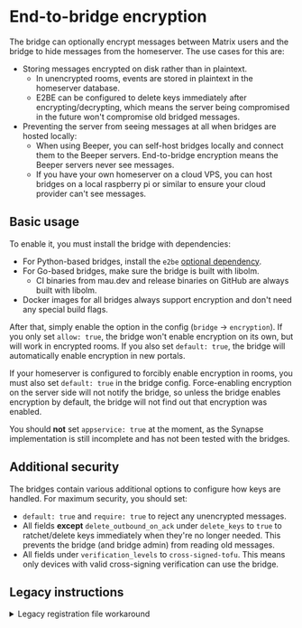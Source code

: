 # End-to-bridge encryption
The bridge can optionally encrypt messages between Matrix users and the bridge
to hide messages from the homeserver. The use cases for this are:

* Storing messages encrypted on disk rather than in plaintext.
  * In unencrypted rooms, events are stored in plaintext in the homeserver database.
  * E2BE can be configured to delete keys immediately after encrypting/decrypting,
    which means the server being compromised in the future won't compromise old
    bridged messages.
* Preventing the server from seeing messages at all when bridges are hosted locally:
  * When using Beeper, you can self-host bridges locally and connect them to
    the Beeper servers. End-to-bridge encryption means the Beeper servers never
    see messages.
  * If you have your own homeserver on a cloud VPS, you can host bridges on
    a local raspberry pi or similar to ensure your cloud provider can't see
    messages.

## Basic usage

To enable it, you must install the bridge with dependencies:
* For Python-based bridges, install the `e2be` [optional dependency](../python/optional-dependencies.md).
* For Go-based bridges, make sure the bridge is built with libolm.
  * CI binaries from mau.dev and release binaries on GitHub are always built with libolm.
* Docker images for all bridges always support encryption and don't need any special build flags.

After that, simply enable the option in the config (`bridge` → `encryption`).
If you only set `allow: true`, the bridge won't enable encryption on its own,
but will work in encrypted rooms. If you also set `default: true`, the bridge
will automatically enable encryption in new portals.

If your homeserver is configured to forcibly enable encryption in rooms, you
must also set `default: true` in the bridge config. Force-enabling encryption
on the server side will not notify the bridge, so unless the bridge enables
encryption by default, the bridge will not find out that encryption was enabled.

You should **not** set `appservice: true` at the moment, as the Synapse
implementation is still incomplete and has not been tested with the bridges.

## Additional security

The bridges contain various additional options to configure how keys are handled.
For maximum security, you should set:

* `default: true` and `require: true` to reject any unencrypted messages.
* All fields **except** `delete_outbound_on_ack` under `delete_keys` to `true`
  to ratchet/delete keys immediately when they're no longer needed. This
  prevents the bridge (and bridge admin) from reading old messages.
* All fields under `verification_levels` to `cross-signed-tofu`. This means
  only devices with valid cross-signing verification can use the bridge.

## Legacy instructions

<details>
<summary>Legacy registration file workaround</summary>

In mautrix-telegram v0.8.0 release candidates, you had to manually apply a
workaround for [MSC2190](https://github.com/matrix-org/matrix-spec-proposals/pull/2190).
In newer versions (mautrix-telegram v0.8.0+, mautrix-python v0.5.0-rc3+) the
workaround is applied automatically to all newly generated registration files.
For old registration files, you can either regenerate the file or apply the
workaround manually:

1. Change `sender_localpart` in the registration to something else.
   Any random string will do.
2. Add a new entry in the `users` array for the bridge bot (the previous value
   of `sender_localpart`). If you used the default `telegrambot`, the result
   should look something like this:
   ```yaml
   namespaces:
       users:
       - exclusive: true
         regex: '@telegram_.+:your.homeserver'
       - exclusive: true
         regex: '@telegrambot:your.homeserver'
   ```
3. <del>Using the `as_token`, make a call to register the bot user. It's fine
   if this says the user is already in use.</del> This step only applies to new
   bridges, but new bridges don't need to do this workaround.
   ```shell
   $ curl -H "Authorization: Bearer <as_token>" -d '{"username": "telegrambot"}' -X POST https://your.homeserver/_matrix/client/r0/register?kind=user
   ```

</details>
